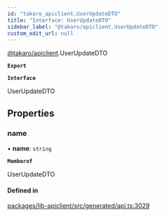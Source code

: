 ```yaml
---
id: "takaro_apiclient.UserUpdateDTO"
title: "Interface: UserUpdateDTO"
sidebar_label: "@takaro/apiclient.UserUpdateDTO"
custom_edit_url: null
---
```


[@takaro/apiclient](../modules/takaro_apiclient.md).UserUpdateDTO

**`Export`**

**`Interface`**

UserUpdateDTO

## Properties

### name

• **name**: `string`

**`Memberof`**

UserUpdateDTO

#### Defined in

[packages/lib-apiclient/src/generated/api.ts:3029](https://github.com/niekcandaele/Takaro/blob/91fb19b/packages/lib-apiclient/src/generated/api.ts#L3029)
